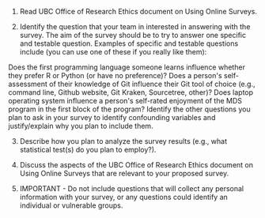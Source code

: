 1. Read UBC Office of Research Ethics document on Using Online Surveys.

2. Identify the question that your team in interested in answering with the survey. The aim of the survey should be to try to answer one specific and testable question. Examples of specific and testable questions include (you can use one of these if you really like them):

Does the first programming language someone learns influence whether they prefer R or Python (or have no preference)?
Does a person's self-assessment of their knowledge of Git influence their Git tool of choice (e.g., command line, Github website, Git Kraken, Sourcetree, other)?
Does laptop operating system influence a person's self-rated enjoyment of the MDS program in the first block of the program?
Identify the other questions you plan to ask in your survey to identify confounding variables and justify/explain why you plan to include them.

3. Describe how you plan to analyze the survey results (e.g., what statistical test(s) do you plan to employ?).

4. Discuss the aspects of the UBC Office of Research Ethics document on Using Online Surveys that are relevant to your proposed survey.

5. IMPORTANT - Do not include questions that will collect any personal information with your survey, or any questions could identify an individual or vulnerable groups.
